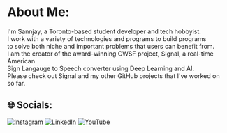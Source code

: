 # About Me:
I'm Sannjay, a Toronto-based student developer and tech hobbyist. <br>I work with a variety of technologies and programs to build programs<br>to solve both niche and important problems that users can benefit from.<br>I am the creator of the award-winning CWSF project, Signal, a real-time American<br>Sign Langauge to Speech converter using Deep Learning and AI. <br>Please check out Signal and my other GitHub projects that I've worked on<br>so far.


## 🌐 Socials:
[![Instagram](https://img.shields.io/badge/Instagram-%23E4405F.svg?logo=Instagram&logoColor=white)](https://instagram.com/snjyyk) [![LinkedIn](https://img.shields.io/badge/LinkedIn-%230077B5.svg?logo=linkedin&logoColor=white)](https://linkedin.com/in/sannjaykarthikeyan27/) [![YouTube](https://img.shields.io/badge/YouTube-%23FF0000.svg?logo=YouTube&logoColor=white)](https://www.youtube.com/@sunjae00) 

